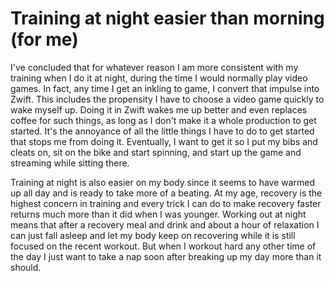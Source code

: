 # Training at night easier than morning (for me)

I've concluded that for whatever reason I am more consistent with my training when I do it at night, during the time I would normally play video games. In fact, any time I get an inkling to game, I convert that impulse into Zwift. This includes the propensity I have to choose a video game quickly to wake myself up. Doing it in Zwift wakes me up better and even replaces coffee for such things, as long as I don't make it a whole production to get started. It's the annoyance of all the little things I have to do to get started that stops me from doing it. Eventually, I want to get it so I put my bibs and cleats on, sit on the bike and start spinning, and start up the game and streaming while sitting there.

Training at night is also easier on my body since it seems to have warmed up all day and is ready to take more of a beating. At my age, recovery is the highest concern in training and every trick I can do to make recovery faster returns much more than it did when I was younger. Working out at night means that after a recovery meal and drink and about a hour of relaxation I can just fall asleep and let my body keep on recovering while it is still focused on the recent workout. But when I workout hard any other time of the day I just want to take a nap soon after breaking up my day more than it should.
